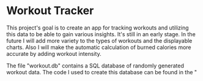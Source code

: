 # Workout Tracker

This project's goal is to create an app for tracking workouts and utilizing this data to be able to gain various insights. It's still in an early stage. In the future I will add more variety to the types of workouts and the displayable charts. Also I will make the automatic calculation of burned calories more accurate by adding workout intensity.

The file "workout.db" contains a SQL database of randomly generated workout data. The code I used to create this database can be found in the "
